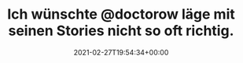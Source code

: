 ---
retweeted: false
source: <a href="http://twitter.com/#!/download/ipad" rel="nofollow">Twitter for iPad</a>
entities:
  hashtags: []
  symbols: []
  user_mentions:
  - name: Cory Doctorow @pluralistic@mamot.fr Red Team Blues
    screen_name: doctorow
    indices:
    - '14'
    - '23'
    id_str: '2729061'
    id: '2729061'
  urls:
  - url: https://t.co/Hpb5Z6LbMe
    expanded_url: https://www.theguardian.com/society/2021/feb/27/poor-floors-anger-over-new-plans-to-segregate-tower-block-residents
    display_url: theguardian.com/society/2021/f…
    indices:
    - '169'
    - '192'
display_text_range:
- '0'
- '192'
favorite_count: '0'
id_str: '1365752205278593027'
truncated: false
retweet_count: '0'
id: '1365752205278593027'
possibly_sensitive: false
created_at: Sat Feb 27 19:54:34 +0000 2021
favorited: false
full_text: "Ich wünschte ⁦@doctorow⁩ läge mit seinen Stories nicht so oft richtig.
  \n\n‘Poor floors’: anger over new plans to segregate tower block residents | Housing
  | The Guardian"
lang: de
quote_url: https://www.theguardian.com/society/2021/feb/27/poor-floors-anger-over-new-plans-to-segregate-tower-block-residents
tags:
- pesos/twitter
date: '2021-02-27T19:54:34+00:00'
src: https://twitter.com/bascht/status/1365752205278593027
original_url: https://twitter.com/bascht/status/1365752205278593027
type: twitter_tweet
text: "Ich wünschte ⁦@doctorow⁩ läge mit seinen Stories nicht so oft richtig. \n\n‘Poor
  floors’: anger over new plans to segregate tower block residents | Housing | The
  Guardian"
title: 'Ich wünschte ⁦@doctorow⁩ läge mit seinen Stories nicht so oft richtig. '

---